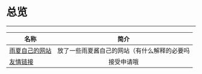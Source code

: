 # 总览
---
| 名称 | 简介 |
| ------------- | :-----------: | 
| [雨夏自己的网站](rainsummer.md) |  放了一些雨夏酱自己的网站（有什么解释的必要吗 |
| [友情链接](friendship.md)  | 接受申请哦 |